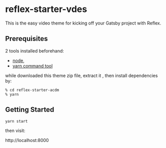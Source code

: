 # reflex-starter-vdes

This is the easy video theme for kicking off your Gatsby project with Reflex. 


## Prerequisites

2 tools installed beforehand:

- [node](https://nodejs.org/en/), 
- [yarn command tool](https://yarnpkg.com/getting-started/install) 

while downloaded this theme zip file, extract it , then install dependencies by:

```
% cd reflex-starter-acdm
% yarn
```


## Getting Started

```sh
yarn start
```

then visit:

http://localhost:8000
